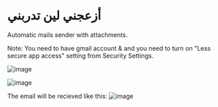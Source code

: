# أزعجني لين تدربني

Automatic mails sender with attachments.

Note: You need to have gmail account & and you need to turn on "Less secure app access" setting from Security Settings.

![image](https://user-images.githubusercontent.com/42019491/120665621-9f322680-c494-11eb-9148-70f9eb84125c.png)

![image](https://user-images.githubusercontent.com/42019491/120665757-bcff8b80-c494-11eb-8e02-ce4dd3c8eac5.png)

The email will be recieved like this:
![image](https://user-images.githubusercontent.com/42019491/120665868-d1dc1f00-c494-11eb-8edf-1d86035a4485.png)
